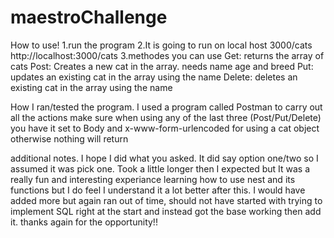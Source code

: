# maestroChallenge

How to use!
1.run the program
2.It is going to run on local host 3000/cats
http://localhost:3000/cats
3.methodes you can use
Get: returns the array of cats
Post: Creates a new cat in the array. needs name age and breed 
Put: updates an existing cat in the array using the name
Delete: deletes an existing cat in the array using the name

How I ran/tested the program. I used a program called Postman to carry out all the actions
make sure when using any of the last three (Post/Put/Delete) you have it set to Body and x-www-form-urlencoded 
for using a cat object otherwise nothing will return

additional notes. I hope I did what you asked. It did say option one/two so I assumed it was pick one.
Took a little longer then I expected but It was a really fun and interesting experiance learning how to use nest and its functions but I do feel I understand it a lot better after this.
I would have added more but again ran out of time, should not have started with trying to implement SQL right at the start and instead got the base working then add it. 
thanks again for the opportunity!!
